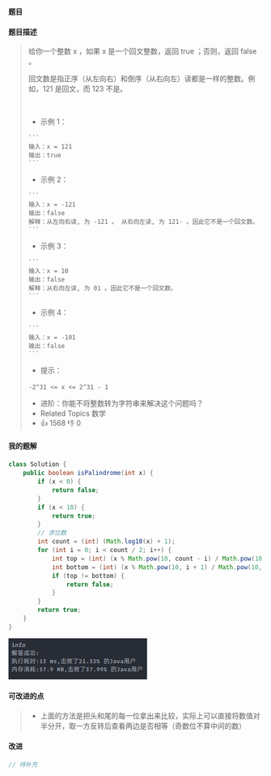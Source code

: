 ### `题目`

#### 题目描述

> 给你一个整数 x ，如果 x 是一个回文整数，返回 true ；否则，返回 false 。
>
>  回文数是指正序（从左向右）和倒序（从右向左）读都是一样的整数。例如，121 是回文，而 123 不是。
>
> ​        
>
> *    示例 1：
>
>     ```
>     输入：x = 121
>     输出：true
>     ```
>
> *    示例 2：
>
>     ```
>     输入：x = -121
>     输出：false
>     解释：从左向右读, 为 -121 。 从右向左读, 为 121- 。因此它不是一个回文数。
>     ```
>
> *    示例 3：
>
>     ```
>     输入：x = 10
>     输出：false
>     解释：从右向左读, 为 01 。因此它不是一个回文数。
>     ```
>
> *    示例 4：
>
>     ```
>     输入：x = -101
>     输出：false
>     ```
>
> 
>
> *    提示：
>
> `-2^31 <= x <= 2^31 - 1`
>
> 
>
> *    进阶：你能不将整数转为字符串来解决这个问题吗？
> *    Related Topics 数学
> *    👍 1568 👎 0

#### 我的题解

```java
class Solution {
    public boolean isPalindrome(int x) {
        if (x < 0) {
            return false;
        }
        if (x < 10) {
            return true;
        }
        // 求位数
        int count = (int) (Math.log10(x) + 1);
        for (int i = 0; i < count / 2; i++) {
            int top = (int) (x % Math.pow(10, count - i) / Math.pow(10, count - i - 1));
            int bottom = (int) (x % Math.pow(10, i + 1) / Math.pow(10, i));
            if (top != bottom) {
                return false;
            }
        }
        return true;
    }
}
```

![image-20210803101415991](9_回文数.assets/image-20210803101415991.png)

#### 可改进的点

> * 上面的方法是把头和尾的每一位拿出来比较，实际上可以直接将数值对半分开，取一方反转后查看两边是否相等（奇数位不算中间的数）

#### 改进

```java
// 待补充
```
